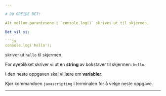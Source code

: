 ```yaml
---

# DU GREIDE DET!

Alt mellom parantesene i `console.log()` skrives ut til skjermen.

Det vil si:

```js
console.log('hello');
```

skriver ut `hello` til skjermen.

For øyeblikket skriver vi ut en **string** av bokstaver til skjermen: `hello`.

I den neste oppgaven skal vi lære om **variabler**.

Kjør kommandoen `javascripting` i terminalen for å velge neste oppgave.

---
```

